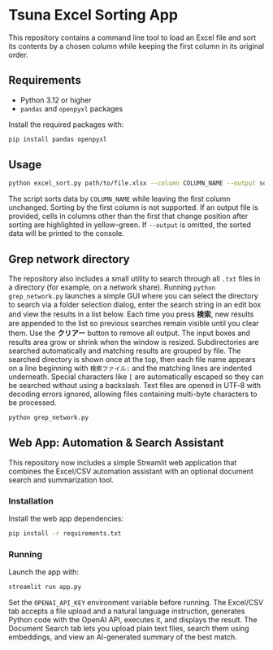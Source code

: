 # Tsuna Excel Sorting App

This repository contains a command line tool to load an Excel file and sort its
contents by a chosen column while keeping the first column in its original order.

## Requirements

- Python 3.12 or higher
- `pandas` and `openpyxl` packages

Install the required packages with:

```bash
pip install pandas openpyxl
```

## Usage

```bash
python excel_sort.py path/to/file.xlsx --column COLUMN_NAME --output sorted.xlsx
```

The script sorts data by `COLUMN_NAME` while leaving the first column unchanged.
Sorting by the first column is not supported. If an output file is provided,
cells in columns other than the first that change position after sorting are
highlighted in yellow–green. If `--output` is omitted, the sorted data will be
printed to the console.

## Grep network directory

The repository also includes a small utility to search through all `.txt` files
in a directory (for example, on a network share). Running `python
grep_network.py` launches a simple GUI where you can select the directory to
search via a folder selection dialog, enter the search string in an edit box and
view the results in a list below. Each time you press **検索**, new results are
appended to the list so previous searches remain visible until you clear them.
Use the **クリアー** button to remove all output. The input boxes and results
area grow or shrink when the window is resized. Subdirectories are searched
automatically and matching results are grouped by file. The searched directory
is shown once at the top, then each file name appears on a line beginning with
`検索ファイル:` and the matching lines are indented underneath. Special
characters like `[` are automatically escaped so they can be searched without
using a backslash. Text files are opened in UTF‑8 with decoding errors ignored,
allowing files containing multi-byte characters to be processed.

```bash
python grep_network.py
```



## Web App: Automation & Search Assistant

This repository now includes a simple Streamlit web application that combines the Excel/CSV automation assistant with an optional document search and summarization tool.

### Installation

Install the web app dependencies:

```bash
pip install -r requirements.txt
```

### Running

Launch the app with:

```bash
streamlit run app.py
```

Set the `OPENAI_API_KEY` environment variable before running. The Excel/CSV tab accepts a file upload and a natural language instruction, generates Python code with the OpenAI API, executes it, and displays the result. The Document Search tab lets you upload plain text files, search them using embeddings, and view an AI-generated summary of the best match.
